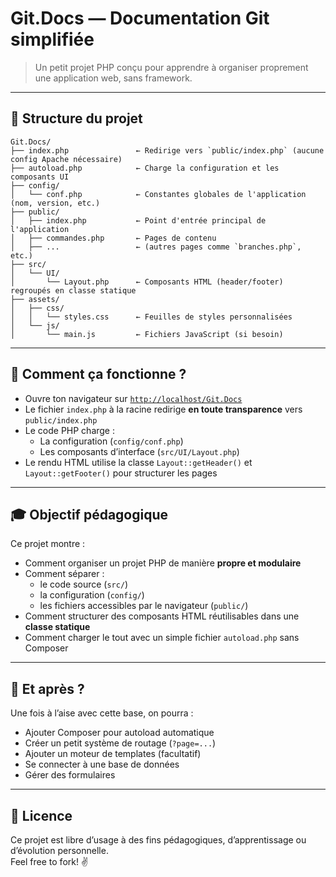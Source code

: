 # Git.Docs — Documentation Git simplifiée

> Un petit projet PHP conçu pour apprendre à organiser proprement une application web, sans framework.

---

## 📁 Structure du projet

```
Git.Docs/
├── index.php               ← Redirige vers `public/index.php` (aucune config Apache nécessaire)
├── autoload.php            ← Charge la configuration et les composants UI
├── config/
│   └── conf.php            ← Constantes globales de l'application (nom, version, etc.)
├── public/
│   ├── index.php           ← Point d'entrée principal de l'application
│   ├── commandes.php       ← Pages de contenu
│   ├── ...                 ← (autres pages comme `branches.php`, etc.)
├── src/
│   └── UI/
│       └── Layout.php      ← Composants HTML (header/footer) regroupés en classe statique
├── assets/
│   ├── css/
│   │   └── styles.css      ← Feuilles de styles personnalisées
│   └── js/
│       └── main.js         ← Fichiers JavaScript (si besoin)
```

---

## 🧩 Comment ça fonctionne ?

- Ouvre ton navigateur sur [`http://localhost/Git.Docs`](http://localhost/Git.Docs)
- Le fichier `index.php` à la racine redirige **en toute transparence** vers `public/index.php`
- Le code PHP charge :
  - La configuration (`config/conf.php`)
  - Les composants d’interface (`src/UI/Layout.php`)
- Le rendu HTML utilise la classe `Layout::getHeader()` et `Layout::getFooter()` pour structurer les pages

---

## 🎓 Objectif pédagogique

Ce projet montre :
- Comment organiser un projet PHP de manière **propre et modulaire**
- Comment séparer :
  - le code source (`src/`)
  - la configuration (`config/`)
  - les fichiers accessibles par le navigateur (`public/`)
- Comment structurer des composants HTML réutilisables dans une **classe statique**
- Comment charger le tout avec un simple fichier `autoload.php` sans Composer

---

## 🚀 Et après ?

Une fois à l’aise avec cette base, on pourra :
- Ajouter Composer pour autoload automatique
- Créer un petit système de routage (`?page=...`)
- Ajouter un moteur de templates (facultatif)
- Se connecter à une base de données
- Gérer des formulaires

---

## 📄 Licence

Ce projet est libre d’usage à des fins pédagogiques, d’apprentissage ou d’évolution personnelle.  
Feel free to fork! ✌️
